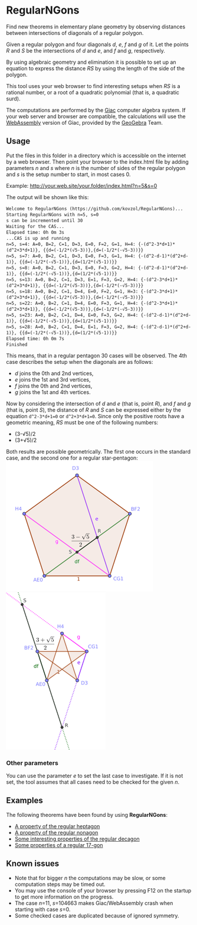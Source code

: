 # RegularNGons

Find new theorems in elementary plane geometry by observing distances
between intersections of diagonals of a regular polygon.

Given a regular polygon and four diagonals _d_, _e_, _f_ and _g_ of it.
Let the points _R_ and _S_ be the intersections of _d_ and _e_, and _f_ and _g_,
respectively.

By using algebraic geometry and elimination it is possible to
set up an equation to express the distance _RS_ by using the
length of the side of the polygon.

This tool uses your web browser to find interesting setups
when _RS_ is a rational number, or a root of a quadratic
polynomial (that is, a quadratic surd).

The computations are performed by the 
[Giac](https://www-fourier.ujf-grenoble.fr/~parisse/giac.html)
computer algebra system. If your web server and browser
are compatible, the calculations will use
the [WebAssembly](http://webassembly.org/) version of Giac, provided by the
[GeoGebra](http://www.geogebra.org) Team. 

## Usage

Put the files in this folder in a directory which is accessible on
the internet by a web browser. Then point your browser to
the index.html file by adding parameters _n_ and _s_ where _n_
is the number of sides of the regular polygon and _s_ is the
setup number to start, in most cases 0.

Example: http://your.web.site/your.folder/index.html?n=5&s=0

The output will be shown like this:
```
Welcome to RegularNGons (https://github.com/kovzol/RegularNGons)...
Starting RegularNGons with n=5, s=0
s can be incremented until 30
Waiting for the CAS...
Elapsed time: 0h 0m 3s
...CAS is up and running
n=5, s=4: A=0, B=2, C=1, D=3, E=0, F=2, G=1, H=4: {-(d^2-3*d+1)*(d^2+3*d+1)}, {{d=(-1/2*(√5-3))},{d=(-1/2*(-√5-3))}}
n=5, s=7: A=0, B=2, C=1, D=3, E=0, F=3, G=1, H=4: {-(d^2-d-1)*(d^2+d-1)}, {{d=(-1/2*(-√5-1))},{d=(1/2*(√5-1))}}
n=5, s=8: A=0, B=2, C=1, D=3, E=0, F=3, G=2, H=4: {-(d^2-d-1)*(d^2+d-1)}, {{d=(-1/2*(-√5-1))},{d=(1/2*(√5-1))}}
n=5, s=13: A=0, B=2, C=1, D=3, E=1, F=3, G=2, H=4: {-(d^2-3*d+1)*(d^2+3*d+1)}, {{d=(-1/2*(√5-3))},{d=(-1/2*(-√5-3))}}
n=5, s=18: A=0, B=2, C=1, D=4, E=0, F=2, G=1, H=3: {-(d^2-3*d+1)*(d^2+3*d+1)}, {{d=(-1/2*(√5-3))},{d=(-1/2*(-√5-3))}}
n=5, s=22: A=0, B=2, C=1, D=4, E=0, F=3, G=1, H=4: {-(d^2-3*d+1)*(d^2+3*d+1)}, {{d=(-1/2*(√5-3))},{d=(-1/2*(-√5-3))}}
n=5, s=23: A=0, B=2, C=1, D=4, E=0, F=3, G=2, H=4: {-(d^2-d-1)*(d^2+d-1)}, {{d=(-1/2*(-√5-1))},{d=(1/2*(√5-1))}}
n=5, s=28: A=0, B=2, C=1, D=4, E=1, F=3, G=2, H=4: {-(d^2-d-1)*(d^2+d-1)}, {{d=(-1/2*(-√5-1))},{d=(1/2*(√5-1))}}
Elapsed time: 0h 0m 7s
Finished
```
This means, that in a regular pentagon 30 cases will be observed.
The 4th case describes the setup when the diagonals are as follows:
  * _d_ joins the 0th and 2nd vertices,
  * _e_ joins the 1st and 3rd vertices,
  * _f_ joins the 0th and 2nd vertices,
  * _g_ joins the 1st and 4th vertices.

Now by considering the intersection of _d_ and _e_ (that is, point _R_), and _f_ and _g_
(that is, point _S_), the distance of _R_ and _S_ can be expressed either by
the equation `d^2-3*d+1=0` or `d^2+3*d+1=0`. Since only the positive
roots have a geometric meaning, _RS_ must be one of the following numbers:
  * (3-√5)/2
  * (3+√5)/2

Both results are possible geometrically. The first one
occurs in the standard case, and the second one for a regular star-pentagon:
![a regular pentagon](/fig/pentagon-small.png?raw=true "A regular pentagon")
![a regular star-pentagon](/fig/star-pentagon-small.png?raw=true "A regular star-pentagon")

### Other parameters

You can use the parameter _e_ to set the last case to
investigate. If it is not set, the tool assumes that
all cases need to be checked for the given _n_.

## Examples

The following theorems have been found by using **RegularNGons**:
  * [A property of the regular heptagon](https://www.geogebra.org/m/trpuKnDs)   
  * [A property of the regular nonagon](https://www.geogebra.org/m/xByk6ESM)
  * [Some interesting properties of the regular decagon](https://www.geogebra.org/m/WRpmrAmH)
  * [Some properties of a regular 17-gon](https://www.geogebra.org/m/V6Zdjzza)

## Known issues

  * Note that for bigger _n_ the computations may be slow, or some computation steps may be timed out.
  * You may use the console of your browser by pressing F12 on the startup to get more information on the progress.
  * The case _n_=11, _s_=104663 makes Giac/WebAssembly crash when starting with case _s_=0.
  * Some checked cases are duplicated because of ignored symmetry.
